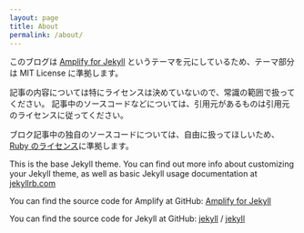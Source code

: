 ```yaml
---
layout: page
title: About
permalink: /about/
---
```

このブログは [Amplify for Jekyll][amplify] というテーマを元にしているため、テーマ部分は MIT License に準拠します。

記事の内容については特にライセンスは決めていないので、常識の範囲で扱ってください。
記事中のソースコードなどについては、引用元があるものは引用元のライセンスに従ってください。

ブロク記事中の独自のソースコードについては、自由に扱ってほしいため、[Ruby のライセンス](https://github.com/ruby/ruby/blob/8032b00f8e43be6e34f93005a17e26bc6d89f1c1/COPYING.ja)に準拠します。

This is the base Jekyll theme. You can find out more info about customizing your Jekyll theme, as well as basic Jekyll usage documentation at [jekyllrb.com](https://jekyllrb.com/)

You can find the source code for Amplify at GitHub:
[Amplify for Jekyll][amplify]

You can find the source code for Jekyll at GitHub:
[jekyll][jekyll-organization] /
[jekyll](https://github.com/jekyll/jekyll)

[amplify]: https://github.com/ageitgey/amplify
[jekyll-organization]: https://github.com/jekyll
